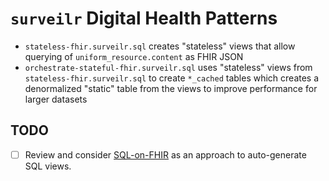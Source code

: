 # `surveilr` Digital Health Patterns

- `stateless-fhir.surveilr.sql` creates "stateless" views that allow querying of
  `uniform_resource.content` as FHIR JSON
- `orchestrate-stateful-fhir.surveilr.sql` uses "stateless" views from
  `stateless-fhir.surveilr.sql` to create `*_cached` tables which creates a
  denormalized "static" table from the views to improve performance for larger
  datasets

## TODO

- [ ] Review and consider
      [SQL-on-FHIR](https://build.fhir.org/ig/FHIR/sql-on-fhir-v2) as an
      approach to auto-generate SQL views.
